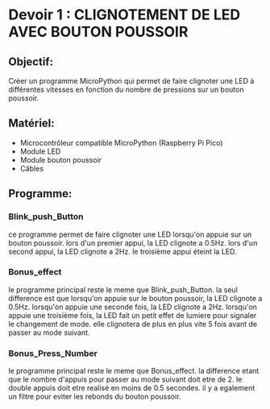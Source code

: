 # Devoir 1 : CLIGNOTEMENT DE LED AVEC BOUTON POUSSOIR
## Objectif:
Créer un programme MicroPython qui permet de faire clignoter une LED à différentes vitesses en
fonction du nombre de pressions sur un bouton poussoir.

## Matériel:
- Microcontrôleur compatible MicroPython (Raspberry Pi Pico)
- Module LED
- Module bouton poussoir
- Câbles

## Programme:

### Blink_push_Button 
ce programme permet de faire clignoter une LED lorsqu'on appuie sur un bouton poussoir.
lors d'un premier appui, la LED clignote a 0.5Hz. 
lors d'un second appui, la LED clignote a 2Hz.
le troisième appui éteint la LED.

### Bonus_effect
le programme principal reste le meme que Blink_push_Button. 
la seul difference est que lorsqu'on appuie sur le bouton poussoir, la LED clignote a 0.5Hz. 
lorsqu'on appuie une seconde fois, la LED clignote a 2Hz. 
lorsqu'on appuie une troisième fois, la LED fait un petit effet de lumiere pour signaler
le changement de mode. elle clignotera de plus en plus vite 5 fois avant de passer au mode suivant.

### Bonus_Press_Number
le programme principal reste le meme que Bonus_effect. 
la difference etant que le nombre d'appuis pour passer au mode suivant doit etre de 2.
le double appuis doit etre realisé en moins de 0.5 secondes. il y a egalement un filtre
pour eviter les rebonds du bouton poussoir.

